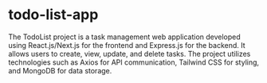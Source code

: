 # todo-list-app
The TodoList project is a task management web application developed using React.js/Next.js for the frontend and Express.js for the backend. It allows users to create, view, update, and delete tasks. The project utilizes technologies such as Axios for API communication, Tailwind CSS for styling, and MongoDB for data storage.
